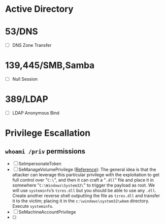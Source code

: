 # Active Directory

# 53/DNS
- [ ] DNS Zone Transfer

# 139,445/SMB,Samba
- [ ] Null Session

# 389/LDAP
- [ ] LDAP Anonymous Bind


# Privilege Escallation

## `whoami /priv` permissions
- [ ] SeImpersonateToken
- [ ] SeManageVolumePrivilege ([Reference](https://github.com/CsEnox/SeManageVolumeExploit/releases/tag/public?source=post_page-----b95d3146cfe9--------------------------------)): The general idea is that the attacker can leverage this particular privilege with the exploitation to get full control over "`C:\`", and then it can craft a "`.dll`" file and place it in somewhere "`C:\Windows\System32\`" to trigger the payload as root. We will use `systeminfo`’s `tzres.dll` but you should be able to use any `.dll`. Create another reverse shell outputting the file as `tzres.dll` and transfer it to the victim; placing it in the `c:\windows\system32\wbem` directory. Execute `systeminfo`.
- [ ] SeMachineAccountPrivilege
- [ ] 
